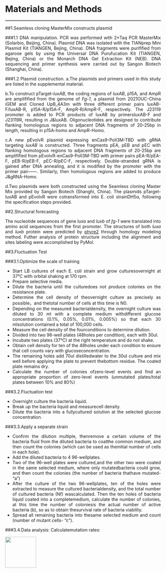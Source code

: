# **Materials and Methods**
<hr style="height:3px;border:none;color:#808080;background-color:#808080;" />

##1.Seamless cloning MasterMix constructs plasmid

<div style="text-align: justify">

###1.1  DNA manipulation. 
PCR was performed with 2×Taq PCR MasterMix (Solarbio, Beijing, China). Plasmid DNA was isolated with the TIANprep Mini Plasmid Kit (TIANGEN, Bejing, China). DNA fragments were purifified from agarose gels by using the Universal DNA Purufucation Kit (TIANGEN, Bejing, China) or the Monarch DNA Gel Extraction Kit (NEB). DNA sequencing and primer synthesis were carried out by Sangon Biotech (Shanghai, China). 

###1.2  Plasmid construction. 
a.The plasmids and primers used in this study are listed in the supplemental material. 

b.To construct pTarget-*luxAB*, the coding regions of *luxAB*, p15A, and AmpR are amplifified from the genome of *Fg-1*, a plasmid from 2021OUC-China iGEM and Cloned UpB_4A3m with three different primer pairs luxAB-F/luxAB-R, p15A-R/p15A-F, AmpR-R/AmpR-F, respectively. The J23119 promoter is added to PCR products of luxAB by primersluxAB-F and J23119R, resulting in J&luxAB. Oligonucleotides are designed to contribute flanking homologous regions to adjacent DNA fragments of 20-25bp in length, resulting in p15A-homo and AmpR-Homo.

c.A new pEvolvR plasmid expressing enCas9-PolI3M-TBD with gRNA targeting *luxAB* is constructed. Three fragments pEA, pEB and pEC with flanking homologous regions to adjacent DNA fragments of 20-25bp are amplifified from pEvolvR-enCas9-PolI3M-TBD with primer pairs pEA-R/pEA-F, pEB-R/pEB-F, pEC-R/pEC-F, respectively. Double-stranded gRNA is gained after DNA annealing, and it is modified by the promoter with the primer pair——. Similarly, then homologous regions are added to produce J&gRNA-Homo.

d.Two plasmids were both constructed using the Seamless cloning Master Mix provided by Sangon Biotech (Shanghi, China). The plasmids pTarget-luxAB and pEvolvR were cotransformed into E. coli strainDH5α, following the specification steps provided.

##2.Structural forecasting

<div style="text-align: justify">

The nucleotide sequences of gene *luxa* and *luxb* of *fg-1* were translated into amino acid sequences from the first promoter. The structures of both *luxa* and *luxb* protein were predicted by [phyre2](http://www.sbg.bio.ic.ac.uk/phyre2/html/page.cgi?id=index) through homology modeling method. Futher analysis of protein structure including the alignment and sites labeling were accomplished by PyMol.

##3.Fluctuation Test

<div style="text-align: justify">

###3.1.Optimize the scale of training
- Start LB cultures of each E. coli strain and grow culturesovernight at 37°C with orbital shaking at 170 rpm.
- Prepare selective media.
- Dilute the bacteria until the culturedoes not produce colonies on the resistance plate.
- Determine the cell density of theovernight culture as precisely as possible，and thetotal number of cells at this time is N0.
- Depending on the measured bacterialdensity, the overnight culture was diluted to 30 ml with a complete medium withdifferent glucose concentrations (0.1%, 0.05%, 0.01%, 0.005%) so that each 30 mlsolution contained a total of 100,000 cells.
- Measure the cell density of the fourconditions to determine dilution.
- Divided into two 96-well plates (48holes per condition), each with 30ul.
- Incubate two plates (37℃) at the right temperature and do not shake.
- Obtain cell density for ten of the 48holes under each condition to ensure that cell counts vary with glucoseconcentration.
- The remaining holes add 70ul distilledwater to the 30ul culture and mix well before applying the plate to prevent thebottom residue. The coated plate remains dry.
- Calculate the number of colonies ofzero-level events and find an appropriate proportion of zero-level events (unmutated plates/total plates between 10% and 80%)

###3.2.Fluctuation test
- Overnight culture the bacteria liquid.
- Break up the bacteria liquid and measurecell density.
- Dilute the bacteria into a fullycultured solution at the selected glucose concentration.

###3.3.Apply a separate strain
- Confirm the dilution multiple, thenremove a certain volume of the bacteria fluid from the diluted bacteria to coatthe common medium, and then count the colonies (which can be used as theinitial number of cells in each hole).
- Add the diluted bacteria to 4 96-wellplates.
- Two of the 96-well plates were cultured,and the other two were coated in the same selected medium, where only mutatedbacteria could grow, and then count the colonies (the number of bacteria thathave mutated- “a”)
- After the culture of the two 96-wellplates, ten of the holes were extracted to measure the cultured bacterialdensity, and the total number of cultured bacteria (Nf) wascalculated. Then the ten holes of bacteria liquid coated into a completemedium, calculate the number of colonies, at this time the number of coloniesis the actual number of active bacteria (b), so as to obtain thesurvival rate of bacteria viability.
- Spread all remaining bacteria into thesame selected medium and count (number of mutant cells- “c”).

###3.4.Data analysis: 
Calculatemutation rates:

<img src="https://user-images.githubusercontent.com/91862733/136960017-409cda6c-779f-4798-bdd7-508933899141.PNG" width = "100">
